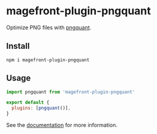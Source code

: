 # magefront-plugin-pngquant

Optimize PNG files with [pngquant](https://pngquant.org/).

## Install

    npm i magefront-plugin-pngquant

## Usage

```js
import pngquant from 'magefront-plugin-pngquant'

export default {
  plugins: [pngquant()],
}
```

See the [documentation](https://ubermanu.github.io/magefront/#/plugins/pngquant) for more information.
